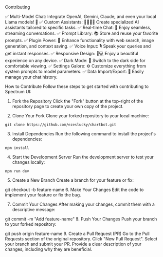 Contributing 

✅  Multi-Model Chat:  Integrate OpenAI, Gemini, Claude, and even your local Llama models! 🔄
✅  Custom Assistants:  🦸‍♂️🦸‍♀️ Create specialized AI assistants tailored to specific tasks.
✅  Real-time Chat:  💬 Enjoy seamless, streaming conversations.
✅  Prompt Library: 📚 Store and reuse your favorite prompts.
✅  Plugin Power: 🔌 Enhance functionality with web search, image generation, and context saving.
✅  Voice Input:  🎙️ Speak your queries and get instant responses.
✅  Responsive Design:  📱💻 Enjoy a beautiful experience on any device.
✅  Dark Mode: 🌚 Switch to the dark side for comfortable viewing.
✅  Settings Galore:  ⚙️ Customize everything from system prompts to model parameters.
✅  Data Import/Export: 💾 Easily manage your chat history.


How to Contribute
Follow these steps to get started with contributing to Spectrum UI:

1. Fork the Repository
Click the "Fork" button at the top-right of the repository page to create your own copy of the project.

2. Clone Your Fork
Clone your forked repository to your local machine:
```
git clone https://github.com/ezeslucky/chartbot.git
```
3. Install Dependencies
Run the following command to install the project's dependencies:
```
npm install
```
4. Start the Development Server
Run the development server to test your changes locally:
```
npm run dev
```
5. Create a New Branch
Create a branch for your feature or fix:

git checkout -b feature-name
6. Make Your Changes
Edit the code to implement your feature or fix the bug.

7. Commit Your Changes
After making your changes, commit them with a descriptive message:

git commit -m "Add feature-name"
8. Push Your Changes
Push your branch to your forked repository:

git push origin feature-name
9. Create a Pull Request (PR)
Go to the Pull Requests section of the original repository.
Click "New Pull Request".
Select your branch and submit your PR.
Provide a clear description of your changes, including why they are beneficial.

